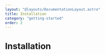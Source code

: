 ```yaml
---
layout: "@layouts/DocumentationLayout.astro"
title: Installation
category: "getting-started"
order: 2
---
```


# Installation
